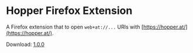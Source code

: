 # Hopper Firefox Extension

A Firefox extension that to open `web+at://...` URIs with [https://hopper.at/](https://hopper.at/).

Download: [1.0.0](https://hopper.at/hopper-firefox-1.0.0.xpi)